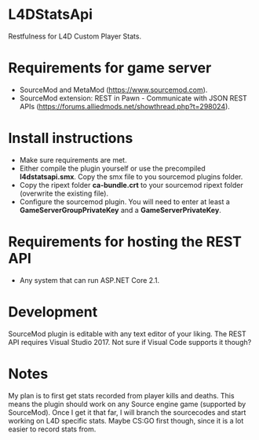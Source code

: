 # L4DStatsApi
Restfulness for L4D Custom Player Stats.

# Requirements for game server
* SourceMod and MetaMod (https://www.sourcemod.com).
* SourceMod extension: REST in Pawn - Communicate with JSON REST APIs (https://forums.alliedmods.net/showthread.php?t=298024).

# Install instructions
* Make sure requirements are met.
* Either compile the plugin yourself or use the precompiled **l4dstatsapi.smx**. Copy the smx file to you sourcemod plugins folder.
* Copy the ripext folder **ca-bundle.crt** to your sourcemod ripext folder (overwrite the existing file).
* Configure the sourcemod plugin. You will need to enter at least a **GameServerGroupPrivateKey** and a **GameServerPrivateKey**.

# Requirements for hosting the REST API
* Any system that can run ASP.NET Core 2.1.

# Development
SourceMod plugin is editable with any text editor of your liking. The REST API requires Visual Studio 2017. Not sure if Visual Code supports it though?

# Notes
My plan is to first get stats recorded from player kills and deaths. This means the plugin should work on any Source engine game (supported by SourceMod). Once I get it that far, I will branch the sourcecodes and start working on L4D specific stats. Maybe CS:GO first though, since it is a lot easier to record stats from.

